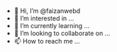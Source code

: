 - 👋 Hi, I’m @faizanwebd
- 👀 I’m interested in ...
- 🌱 I’m currently learning ...
- 💞️ I’m looking to collaborate on ...
- 📫 How to reach me ...

<!---
faizanwebd/faizanwebd is a ✨ special ✨ repository because its `README.md` (this file) appears on your GitHub profile.
You can click the Preview link to take a look at your changes.
--->
